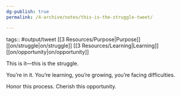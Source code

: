```yaml
---
dg-publish: true
permalink: /4-archive/notes/this-is-the-struggle-tweet/

---
```


tags:: #output/tweet [[3 Resources/Purpose\|Purpose]] [[on/struggle\|on/struggle]] [[3 Resources/Learning\|Learning]] [[on/opportunity\|on/opportunity]]

This is it—this is the struggle.

You’re in it. You’re learning, you’re growing, you’re facing difficulties.

Honor this process.
Cherish this opportunity.